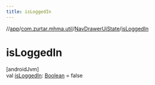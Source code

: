 ```yaml
---
title: isLoggedIn
---
```

//[app](../../../index.html)/[com.zurtar.mhma.util](../index.html)/[NavDrawerUiState](index.html)/[isLoggedIn](is-logged-in.html)



# isLoggedIn



[androidJvm]\
val [isLoggedIn](is-logged-in.html): [Boolean](https://kotlinlang.org/api/core/kotlin-stdlib/kotlin/-boolean/index.html) = false



